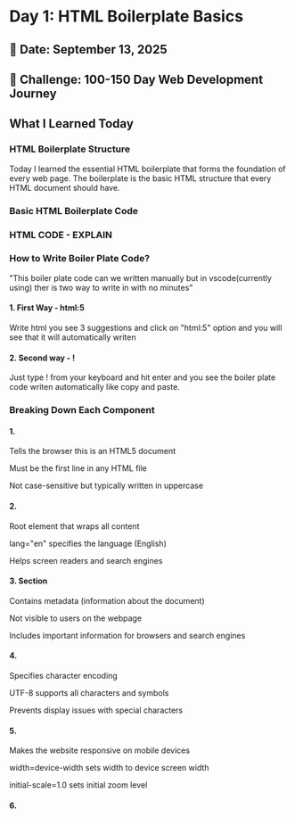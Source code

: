 # Day 1: HTML Boilerplate Basics

## 📅 Date: September 13, 2025
## 🎯 Challenge: 100-150 Day Web Development Journey

## What I Learned Today

### HTML Boilerplate Structure
Today I learned the essential HTML boilerplate that forms the foundation of every web page. The boilerplate is the basic HTML structure that every HTML document should have.

### Basic HTML Boilerplate Code

### HTML CODE - EXPLAIN
<!DOCTYPE html>
<html lang="en">
<head>
    <meta charset="UTF-8">
    <meta name="viewport" content="width=device-width, initial-scale=1.0">
    <title>Day-001 | The Boiler Plate Basics</title>
</head>
<body>
    <!-- Code written here -->
</body>
</html>

### How to Write Boiler Plate Code?
"This boiler plate code can we written manually but in vscode(currently using) ther is two way to write in with no minutes"
#### 1. First Way - html:5
Write html you see 3 suggestions and click on "html:5" option and you will see that it will automatically writen

#### 2. Second way - !
Just type ! from your keyboard and hit enter and you see the boiler plate code writen automatically like copy and paste.

### Breaking Down Each Component
#### 1. <!DOCTYPE html>

Tells the browser this is an HTML5 document

Must be the first line in any HTML file

Not case-sensitive but typically written in uppercase

#### 2. <html lang="en">

Root element that wraps all content

lang="en" specifies the language (English)

Helps screen readers and search engines

#### 3. <head> Section

Contains metadata (information about the document)

Not visible to users on the webpage

Includes important information for browsers and search engines

#### 4. <meta charset="UTF-8">

Specifies character encoding

UTF-8 supports all characters and symbols

Prevents display issues with special characters

#### 5. <meta name="viewport">

Makes the website responsive on mobile devices

width=device-width sets width to device screen width

initial-scale=1.0 sets initial zoom level

#### 6. <title>

Text that appears in browser tab

Important for SEO (Search Engine Optimization)

Should be descriptive and unique for each page

#### 7. <body>

Contains all visible content

Where all HTML elements like headings, paragraphs, images go

